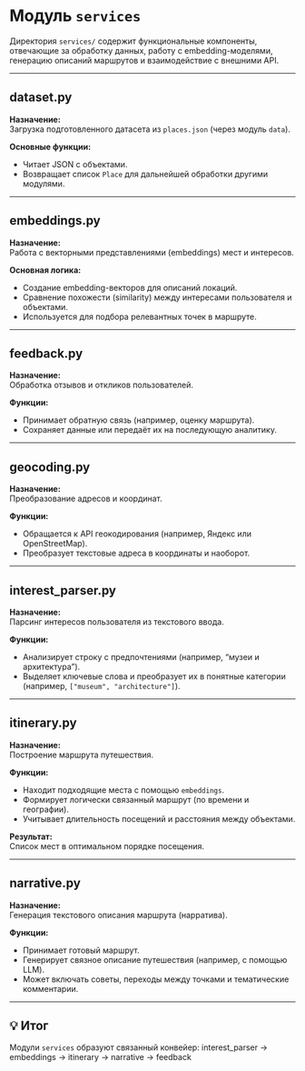 # Модуль `services`

Директория `services/` содержит функциональные компоненты, отвечающие за обработку данных, работу с embedding-моделями, генерацию описаний маршрутов и взаимодействие с внешними API.

---

## dataset.py
**Назначение:**  
Загрузка подготовленного датасета из `places.json` (через модуль `data`).

**Основные функции:**
- Читает JSON с объектами.
- Возвращает список `Place` для дальнейшей обработки другими модулями.

---

## embeddings.py
**Назначение:**  
Работа с векторными представлениями (embeddings) мест и интересов.

**Основная логика:**
- Создание embedding-векторов для описаний локаций.
- Сравнение похожести (similarity) между интересами пользователя и объектами.
- Используется для подбора релевантных точек в маршруте.

---

## feedback.py
**Назначение:**  
Обработка отзывов и откликов пользователей.

**Функции:**
- Принимает обратную связь (например, оценку маршрута).
- Сохраняет данные или передаёт их на последующую аналитику.

---

## geocoding.py
**Назначение:**  
Преобразование адресов и координат.

**Функции:**
- Обращается к API геокодирования (например, Яндекс или OpenStreetMap).
- Преобразует текстовые адреса в координаты и наоборот.

---

## interest_parser.py
**Назначение:**  
Парсинг интересов пользователя из текстового ввода.

**Функции:**
- Анализирует строку с предпочтениями (например, “музеи и архитектура”).
- Выделяет ключевые слова и преобразует их в понятные категории (например, `["museum", "architecture"]`).

---

## itinerary.py
**Назначение:**  
Построение маршрута путешествия.

**Функции:**
- Находит подходящие места с помощью `embeddings`.
- Формирует логически связанный маршрут (по времени и географии).
- Учитывает длительность посещений и расстояния между объектами.

**Результат:**  
Список мест в оптимальном порядке посещения.

---

## narrative.py
**Назначение:**  
Генерация текстового описания маршрута (нарратива).

**Функции:**
- Принимает готовый маршрут.
- Генерирует связное описание путешествия (например, с помощью LLM).
- Может включать советы, переходы между точками и тематические комментарии.

---

## 💡 Итог
Модули `services` образуют связанный конвейер:
interest_parser → embeddings → itinerary → narrative → feedback

